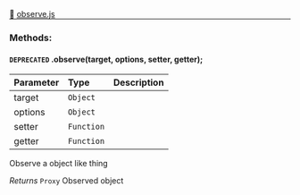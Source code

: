 <div class="mb-0">
    🔗 <a class="source-code" target="_blank"
        href="https://github.com/OpenHausIO/backend/blob/dev&#x2F;helper&#x2F;observe.js">observe.js</a>
</div>
<hr style="margin: 0 !important" />

<!-- CLASS -->

<!-- GENERAL -->
<!-- CLASS -->



<!-- METHODS -->
### Methods:
####  `DEPRECATED`  .observe(target, options, setter, getter);  

| Parameter | Type       | Description    |
| :-------- | :--------- |:------------- |
| target | `Object` |   |
| options | `Object` |   |
| setter | `Function` |   |
| getter | `Function` |   |


Observe a object like thing


*Returns*  `Proxy`    Observed object


<!-- LINKS -->
<!-- LINKS -->

<!-- METHODS -->



<!-- DESCRIPTION -->
<!-- DESCRIPTION -->